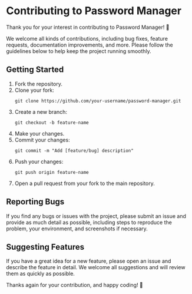 # Contributing to Password Manager

Thank you for your interest in contributing to Password Manager! 🎉

We welcome all kinds of contributions, including bug fixes, feature requests, documentation improvements, and more. Please follow the guidelines below to help keep the project running smoothly.

## Getting Started

1. Fork the repository.
2. Clone your fork:
   ```
   git clone https://github.com/your-username/password-manager.git
   ```
3. Create a new branch:
   ```
   git checkout -b feature-name
   ```
4. Make your changes.
5. Commit your changes:
   ```
   git commit -m "Add [feature/bug] description"
   ```
6. Push your changes:
   ```
   git push origin feature-name
   ```
7. Open a pull request from your fork to the main repository.

## Reporting Bugs

If you find any bugs or issues with the project, please submit an issue and provide as much detail as possible, including steps to reproduce the problem, your environment, and screenshots if necessary.

## Suggesting Features

If you have a great idea for a new feature, please open an issue and describe the feature in detail. We welcome all suggestions and will review them as quickly as possible.

Thanks again for your contribution, and happy coding! 🚀
